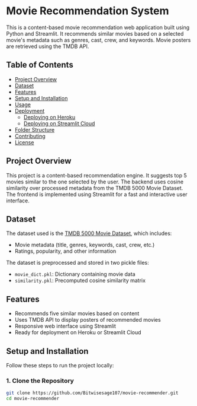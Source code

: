 # Movie Recommendation System

This is a content-based movie recommendation web application built using Python and Streamlit. It recommends similar movies based on a selected movie's metadata such as genres, cast, crew, and keywords. Movie posters are retrieved using the TMDB API.

## Table of Contents

- [Project Overview](#project-overview)
- [Dataset](#dataset)
- [Features](#features)
- [Setup and Installation](#setup-and-installation)
- [Usage](#usage)
- [Deployment](#deployment)
  - [Deploying on Heroku](#deploying-on-heroku)
  - [Deploying on Streamlit Cloud](#deploying-on-streamlit-cloud)
- [Folder Structure](#folder-structure)
- [Contributing](#contributing)
- [License](#license)

## Project Overview

This project is a content-based recommendation engine. It suggests top 5 movies similar to the one selected by the user. The backend uses cosine similarity over processed metadata from the TMDB 5000 Movie Dataset. The frontend is implemented using Streamlit for a fast and interactive user interface.

## Dataset

The dataset used is the [TMDB 5000 Movie Dataset](https://www.kaggle.com/datasets/tmdb/tmdb-movie-metadata), which includes:
- Movie metadata (title, genres, keywords, cast, crew, etc.)
- Ratings, popularity, and other information

The dataset is preprocessed and stored in two pickle files:
- `movie_dict.pkl`: Dictionary containing movie data
- `similarity.pkl`: Precomputed cosine similarity matrix

## Features

- Recommends five similar movies based on content
- Uses TMDB API to display posters of recommended movies
- Responsive web interface using Streamlit
- Ready for deployment on Heroku or Streamlit Cloud

## Setup and Installation

Follow these steps to run the project locally:

### 1. Clone the Repository

```bash
git clone https://github.com/Bitwisesage107/movie-recommender.git
cd movie-recommender

